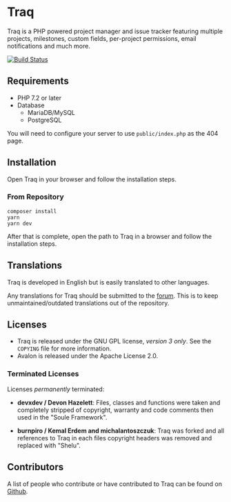 Traq
======

Traq is a PHP powered project manager and issue tracker featuring multiple projects,
milestones, custom fields, per-project permissions, email notifications and much more.

[![Build Status](https://travis-ci.org/nirix/traq.svg?branch=master)](https://travis-ci.org/nirix/traq)

Requirements
------------

- PHP 7.2 or later
- Database
  - MariaDB/MySQL
  - PostgreSQL

You will need to configure your server to use `public/index.php` as the 404 page.

Installation
------------

Open Traq in your browser and follow the installation steps.

### From Repository

```shell
composer install
yarn
yarn dev
```

After that is complete, open the path to Traq in a browser and follow the
installation steps.

Translations
------------

Traq is developed in English but is easily translated to other languages.

Any translations for Traq should be submitted to the [forum](https://forum.traq.io).
This is to keep unmaintained/outdated translations out of the repository.

Licenses
-------

* Traq is released under the GNU GPL license, _version 3 only_. See the `COPYING`
  file for more information.
* Avalon is released under the Apache License 2.0.

### Terminated Licenses ###

Licenses _permanently_ terminated:

* **devxdev / Devon Hazelett**:
  Files, classes and functions were taken and completely stripped of copyright,
  warranty and code comments then used in the "Soule Framework".

* **burnpiro / Kemal Erdem and michalantoszczuk**:
  Traq was forked and all references to Traq in each files copyright headers was
  removed and replaced with "Shelu".

Contributors
------------

A list of people who contribute or have contributed to Traq can be found on
[Github](https://github.com/nirix/traq/graphs/contributors).
